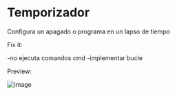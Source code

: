 # Temporizador
Configura un apagado o programa en un lapso de tiempo


Fix it:

-no ejecuta comandos cmd 
-implementar bucle



Preview:

![image](https://user-images.githubusercontent.com/25538565/156906507-9aa49d67-44e8-4b17-82e5-7ee554bfd9c9.png)
